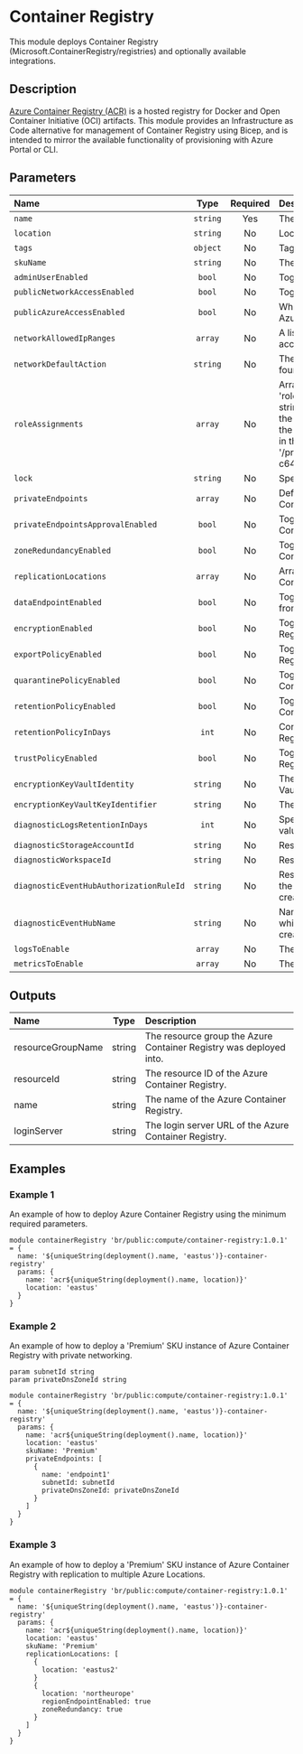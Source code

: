 # Container Registry

This module deploys Container Registry (Microsoft.ContainerRegistry/registries) and optionally available integrations.

## Description

[Azure Container Registry (ACR)](http://aka.ms/acr) is a hosted registry for Docker and Open Container Initiative (OCI) artifacts. This module provides an Infrastructure as Code alternative for management of Container Registry using Bicep, and is intended to mirror the available functionality of provisioning with Azure Portal or CLI.

## Parameters

| Name                                    | Type     | Required | Description                                                                                                                                                                                                                                                                                                                                                                                                                     |
| :-------------------------------------- | :------: | :------: | :------------------------------------------------------------------------------------------------------------------------------------------------------------------------------------------------------------------------------------------------------------------------------------------------------------------------------------------------------------------------------------------------------------------------------ |
| `name`                                  | `string` | Yes      | The name of the Azure Container Registry.                                                                                                                                                                                                                                                                                                                                                                                       |
| `location`                              | `string` | No       | Location for all resources.                                                                                                                                                                                                                                                                                                                                                                                                     |
| `tags`                                  | `object` | No       | Tags for all resource(s).                                                                                                                                                                                                                                                                                                                                                                                                       |
| `skuName`                               | `string` | No       | The SKU of the Azure Container Registry.                                                                                                                                                                                                                                                                                                                                                                                        |
| `adminUserEnabled`                      | `bool`   | No       | Toggle the Azure Container Registry admin user.                                                                                                                                                                                                                                                                                                                                                                                 |
| `publicNetworkAccessEnabled`            | `bool`   | No       | Toggle public network access to Azure Container Registry.                                                                                                                                                                                                                                                                                                                                                                       |
| `publicAzureAccessEnabled`              | `bool`   | No       | When public network access is disabled, toggle this to allow Azure services to bypass the public network access rule.                                                                                                                                                                                                                                                                                                           |
| `networkAllowedIpRanges`                | `array`  | No       | A list of IP or IP ranges in CIDR format, that should be allowed access to Azure Container Registry.                                                                                                                                                                                                                                                                                                                            |
| `networkDefaultAction`                  | `string` | No       | The default action to take when no network rule match is found for accessing Azure Container Registry.                                                                                                                                                                                                                                                                                                                          |
| `roleAssignments`                       | `array`  | No       | Array of role assignment objects that contain the 'roleDefinitionIdOrName'(string) and 'principalIds'(array of strings) to define RBAC role assignments on this resource. In the roleDefinitionIdOrName attribute, you can provide either the display name of the role definition, or its fully qualified ID in the following format: '/providers/Microsoft.Authorization/roleDefinitions/c2f4ef07-c644-48eb-af81-4b1b4947fb11' |
| `lock`                                  | `string` | No       | Specify the type of lock.                                                                                                                                                                                                                                                                                                                                                                                                       |
| `privateEndpoints`                      | `array`  | No       | Define Private Endpoints that should be created for Azure Container Registry.                                                                                                                                                                                                                                                                                                                                                   |
| `privateEndpointsApprovalEnabled`       | `bool`   | No       | Toggle if Private Endpoints manual approval for Azure Container Registry should be enabled.                                                                                                                                                                                                                                                                                                                                     |
| `zoneRedundancyEnabled`                 | `bool`   | No       | Toggle if Zone Redundancy should be enabled on Azure Container Registry.                                                                                                                                                                                                                                                                                                                                                        |
| `replicationLocations`                  | `array`  | No       | Array of Azure Location configurations that this Azure Container Registry should replicate too.                                                                                                                                                                                                                                                                                                                                 |
| `dataEndpointEnabled`                   | `bool`   | No       | Toggle if a single data endpoint per region for serving data from Azure Container Registry should be enabled.                                                                                                                                                                                                                                                                                                                   |
| `encryptionEnabled`                     | `bool`   | No       | Toggle if encryption should be enabled on Azure Container Registry.                                                                                                                                                                                                                                                                                                                                                             |
| `exportPolicyEnabled`                   | `bool`   | No       | Toggle if export policy should be enabled on Azure Container Registry.                                                                                                                                                                                                                                                                                                                                                          |
| `quarantinePolicyEnabled`               | `bool`   | No       | Toggle if quarantine policy should be enabled on Azure Container Registry.                                                                                                                                                                                                                                                                                                                                                      |
| `retentionPolicyEnabled`                | `bool`   | No       | Toggle if retention policy should be enabled on Azure Container Registry.                                                                                                                                                                                                                                                                                                                                                       |
| `retentionPolicyInDays`                 | `int`    | No       | Configure the retention policy in days for Azure Container Registry. Only effective is 'retentionPolicyEnabled' is 'true'.                                                                                                                                                                                                                                                                                                      |
| `trustPolicyEnabled`                    | `bool`   | No       | Toggle if trust policy should be enabled on Azure Container Registry.                                                                                                                                                                                                                                                                                                                                                           |
| `encryptionKeyVaultIdentity`            | `string` | No       | The client ID of the identity which will be used to access Key Vault.                                                                                                                                                                                                                                                                                                                                                           |
| `encryptionKeyVaultKeyIdentifier`       | `string` | No       | The Key Vault URI to access the encryption key.                                                                                                                                                                                                                                                                                                                                                                                 |
| `diagnosticLogsRetentionInDays`         | `int`    | No       | Specifies the number of days that logs will be kept for; a value of 0 will retain data indefinitely.                                                                                                                                                                                                                                                                                                                            |
| `diagnosticStorageAccountId`            | `string` | No       | Resource ID of the diagnostic storage account.                                                                                                                                                                                                                                                                                                                                                                                  |
| `diagnosticWorkspaceId`                 | `string` | No       | Resource ID of the diagnostic log analytics workspace.                                                                                                                                                                                                                                                                                                                                                                          |
| `diagnosticEventHubAuthorizationRuleId` | `string` | No       | Resource ID of the diagnostic event hub authorization rule for the Event Hubs namespace in which the event hub should be created or streamed to.                                                                                                                                                                                                                                                                                |
| `diagnosticEventHubName`                | `string` | No       | Name of the diagnostic event hub within the namespace to which logs are streamed. Without this, an event hub is created for each log category.                                                                                                                                                                                                                                                                                  |
| `logsToEnable`                          | `array`  | No       | The name of logs that will be streamed.                                                                                                                                                                                                                                                                                                                                                                                         |
| `metricsToEnable`                       | `array`  | No       | The name of metrics that will be streamed.                                                                                                                                                                                                                                                                                                                                                                                      |

## Outputs

| Name              | Type   | Description                                                        |
| :---------------- | :----: | :----------------------------------------------------------------- |
| resourceGroupName | string | The resource group the Azure Container Registry was deployed into. |
| resourceId        | string | The resource ID of the Azure Container Registry.                   |
| name              | string | The name of the Azure Container Registry.                          |
| loginServer       | string | The login server URL of the Azure Container Registry.              |

## Examples

### Example 1

An example of how to deploy Azure Container Registry using the minimum required parameters.

```bicep
module containerRegistry 'br/public:compute/container-registry:1.0.1' = {
  name: '${uniqueString(deployment().name, 'eastus')}-container-registry'
  params: {
    name: 'acr${uniqueString(deployment().name, location)}'
    location: 'eastus'
  }
}
```

### Example 2

An example of how to deploy a 'Premium' SKU instance of Azure Container Registry with private networking.

```bicep
param subnetId string
param privateDnsZoneId string

module containerRegistry 'br/public:compute/container-registry:1.0.1' = {
  name: '${uniqueString(deployment().name, 'eastus')}-container-registry'
  params: {
    name: 'acr${uniqueString(deployment().name, location)}'
    location: 'eastus'
    skuName: 'Premium'
    privateEndpoints: [
      {
        name: 'endpoint1'
        subnetId: subnetId
        privateDnsZoneId: privateDnsZoneId
      }
    ]
  }
}
```

### Example 3

An example of how to deploy a 'Premium' SKU instance of Azure Container Registry with replication to multiple Azure Locations.

```bicep
module containerRegistry 'br/public:compute/container-registry:1.0.1' = {
  name: '${uniqueString(deployment().name, 'eastus')}-container-registry'
  params: {
    name: 'acr${uniqueString(deployment().name, location)}'
    location: 'eastus'
    skuName: 'Premium'
    replicationLocations: [
      {
        location: 'eastus2'
      }
      {
        location: 'northeurope'
        regionEndpointEnabled: true
        zoneRedundancy: true
      }
    ]
  }
}
```